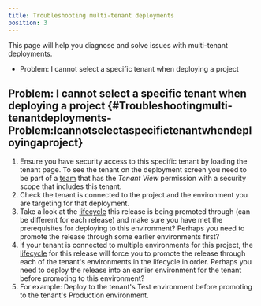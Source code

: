 ```yaml
---
title: Troubleshooting multi-tenant deployments
position: 3
---
```


This page will help you diagnose and solve issues with multi-tenant deployments.

- Problem: I cannot select a specific tenant when deploying a project

## Problem: I cannot select a specific tenant when deploying a project {#Troubleshootingmulti-tenantdeployments-Problem:Icannotselectaspecifictenantwhendeployingaproject}

1. Ensure you have security access to this specific tenant by loading the tenant page. To see the tenant on the deployment screen you need to be part of a [team](/docs/administration/managing-users-and-teams/index.md) that has the *Tenant View* permission with a security scope that includes this tenant.
2. Check the tenant is connected to the project and the environment you are targeting for that deployment.
3. Take a look at the [lifecycle](/docs/key-concepts/lifecycles.md) this release is being promoted through (can be different for each release) and make sure you have met the prerequisites for deploying to this environment? Perhaps you need to promote the release through some earlier environments first?
4. If your tenant is connected to multiple environments for this project, the [lifecycle](/docs/key-concepts/lifecycles.md) for this release will force you to promote the release through each of the tenant's environments in the lifecycle in order. Perhaps you need to deploy the release into an earlier environment for the tenant before promoting to this environment?
5. For example: Deploy to the tenant's Test environment before promoting to the tenant's Production environment.
